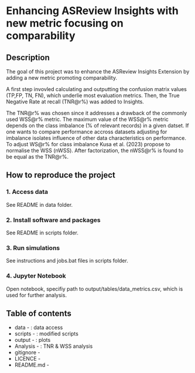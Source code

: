 
# Enhancing ASReview Insights with new metric focusing on comparability
###



## Description
The goal of this project was to enhance the ASReview Insights Extension by adding a new metric promoting comparability.

A first step invovled calculating and outputting the confusion matrix values (TP,FP, TN, FN), which underlie most evaluation metrics. 
Then, the True Negative Rate at recall (TNR@r%) was added to Insights. 

The TNR@r% was chosen since it addresses a drawback of the commonly used WSS@r% metric.
The maximum value of the WSS@r% metric depends on the class imbalance (% of relevant records) in a given datset. If one wants to compare performance accross datasets adjusting for imbalance isolates influence of other data characteristics on performance.
To adjust WS@r% for class imbalance Kusa et al. (2023) propose to normalise the WSS (nWSS). After factorization, the nWSS@r% is found to be equal as the TNR@r%.

## How to reproduce the project

### 1. Access data

See README in data folder.


### 2. Install software and packages

See README in scripts folder.

### 3. Run simulations

See instructions and jobs.bat files in scripts folder.

### 4. Jupyter Notebook

Open notebook, specifiy path to output/tables/data_metrics.csv, which is used for further analysis.


## Table of contents

- data - : data access
- scripts - : modified scripts
- output - : plots 
- Analysis - : TNR & WSS analysis
- gitignore -
- LICENCE -
- README.md -



 


